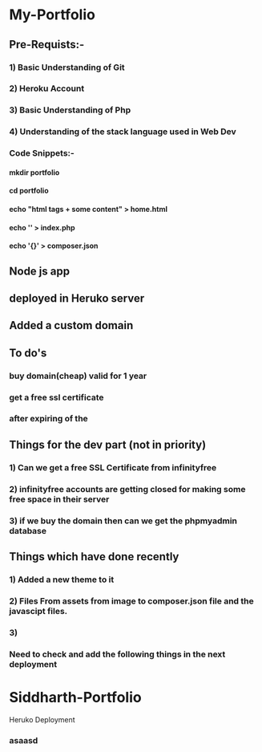 # My-Portfolio

## Pre-Requists:-

### 1) Basic Understanding of Git
### 2) Heroku Account
### 3) Basic Understanding of Php
### 4) Understanding of the stack language used in Web Dev


### Code Snippets:-

  #### mkdir portfolio
  #### cd portfolio
  #### echo "html tags + some content" > home.html 
  #### echo '<?php include_once("home.html"); ?>' > index.php
  #### echo '{}' > composer.json

## Node js app
## deployed in Heruko server
## Added a custom domain


## To do's
### buy domain(cheap) valid for 1 year
### get a free ssl certificate
### after expiring of the 


## Things for the dev part (not in priority)
### 1) Can we get a free SSL Certificate from infinityfree
### 2) infinityfree accounts are getting closed for making some free space in their server
### 3) if we buy the domain then can we get the phpmyadmin database



## Things which have done recently
### 1) Added a new theme to it
### 2) Files From assets from image to composer.json file and the javascipt files.
### 3) 

### Need to check and add the following things in the next deployment

# Siddharth-Portfolio
Heruko Deployment



### asaasd
